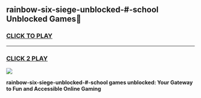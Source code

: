 
## rainbow-six-siege-unblocked-#-school Unblocked Games👋
<h3>
<a href="https://news.freeplayer.one?title=rainbow-six-siege-unblocked-#-school&ref=16F">CLICK TO PLAY</a></h3>
<hr>

<h3>
<a href="https://news.freeplayer.one?title=rainbow-six-siege-unblocked-#-school&ref=16F">CLICK 2 PLAY</a>
  
</h3>

<a href="https://news.freeplayer.one?title=rainbow-six-siege-unblocked-#-school&ref=16F/"><img src="https://clearcache.store/games.png"></a>


**rainbow-six-siege-unblocked-#-school games unblocked: Your Gateway to Fun and Accessible Online Gaming**
